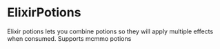 # ElixirPotions
Elixir potions lets you combine potions so they will apply multiple effects when consumed. Supports mcmmo potions
